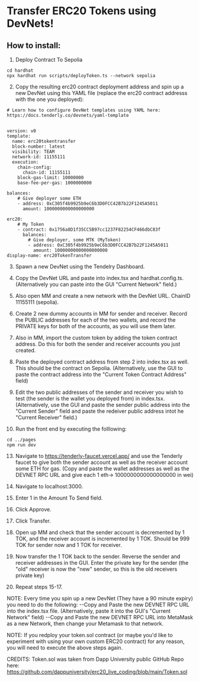 #



# Transfer ERC20 Tokens using DevNets!

## How to install:

1. Deploy Contract To Sepolia
 ```
cd hardhat
npx hardhat run scripts/deployToken.ts --network sepolia
```

2. Copy the resulting erc20 contract deployment address and spin up a new DevNet using this YAML file (replace the erc20 contract addresss with the one you deployed):
```
# Learn how to configure DevNet templates using YAML here: https://docs.tenderly.co/devnets/yaml-template


version: v0
template:
  name: erc20tokentransfer
  block-number: latest
  visibility: TEAM
  network-id: 11155111
  execution:
    chain-config:
      chain-id: 11155111
    block-gas-limit: 10000000
    base-fee-per-gas: 1000000000

balances:
    # Give deployer some ETH
    - address: 0xC305f4b9925b9eC6b3D0FCC42B7b22F1245A5011
      amount: 1000000000000000000

erc20:
    # My Token
    - contract: 0x1756a8D1f35CC5B97cc1237F82254CF466dbC83f 
      balances: 
        # Give deployer, some MTK (MyToken)
        - address: 0xC305f4b9925b9eC6b3D0FCC42B7b22F1245A5011
          amount: 10000000000000000000 
display-name: erc20TokenTransfer
```

3. Spawn a new DevNet using the Tendelry Dashboard.

4. Copy the DevNet URL and paste into index.tsx and hardhat.config.ts. (Alternatively you can paste into the GUI "Current Network" field.)

5. Also open MM and create a new network with the DevNet URL. ChainID 11155111 (sepolia).

6. Create 2 new dummy accounts in MM for sender and receiver. Record the PUBLIC addresses for each of the two wallets, and record the PRIVATE keys for both of the accounts, as you will use them later.

7. Also in MM, import the custom token by adding the token contract address. Do this for both the sender and receiver accounts you just created.

8. Paste the deployed contract address from step 2 into index.tsx as well. This should be the contract on Sepolia. (Alternatively, use the GUI to paste the contract address into the "Current Token Contract Address" field)

9. Edit the two public addresses of the sender and receiver you wish to test (the sender is the wallet you deployed from) in index.tsx. (Alternatively, use the GUI and paste the sender public address into the "Current Sender" field and paste the redeiver public address intot he "Current Receiver" field.)

11.  Run the front end by executing the folllowing:
```
cd ../pages
npm run dev
```

13. Navigate to https://tenderly-faucet.vercel.app/ and use the Tenderly faucet to give both the sender account as well as the receiver account some ETH for gas.  (Copy and paste the wallet addresses as well as the DEVNET RPC URL and give each 1 eth-> 1000000000000000000 in wei)

14. Navigate to localhost:3000.

15. Enter 1 in the Amount To Send field.

16. Click Approve.

17. Click Transfer.

18. Open up MM and check that the sender account is decremented by 1 TOK, and the receiver account is incremented by 1 TOK. Should be 999 TOK for sender now and 1 TOK for receiver.

19. Now transfer the 1 TOK back to the sender. Reverse the sender and receiver addresses in the GUI. Enter the private key for the sender (the "old" receiver is now the "new" sender, so this is the old receivers private key)

20. Repeat steps 15-17.

NOTE: Every time you spin up a new DevNet (They have a 90 minute expiry) you need to do the following:
--Copy and Paste the new DEVNET RPC URL into the index.tsx file. (Alternatively, paste it into the GUI's "Current Network" field)
--Copy and Paste the new DEVNET RPC URL into MetaMask as a new Network, then change your Metamask to that network.

NOTE: If you redploy your token.sol contract (or maybe you'd like to experiment with using your own custom ERC20 contract) for any reason, you will need to execute the above steps again.

CREDITS:
Token.sol was taken from Dapp University public GitHub Repo here: https://github.com/dappuniversity/erc20_live_coding/blob/main/Token.sol


